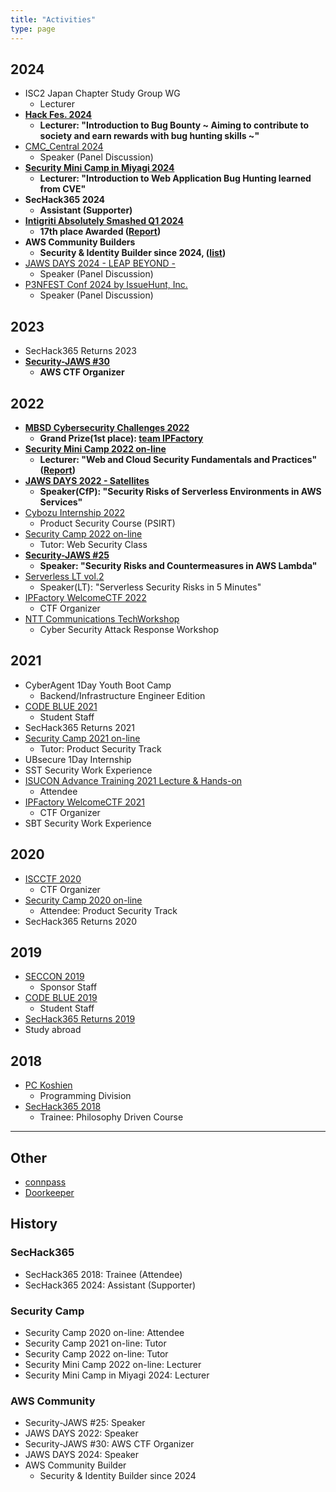 ```yaml
---
title: "Activities"
type: page
---
```


## 2024
- ISC2 Japan Chapter Study Group WG
  - Lecturer
- **[Hack Fes. 2024](https://www.hacker.or.jp/hack-fes-2024/)**
  - **Lecturer: "Introduction to Bug Bounty ~ Aiming to contribute to society and earn rewards with bug hunting skills ~"**
- [CMC_Central 2024](https://cmc-central.com/)
  - Speaker (Panel Discussion)
- **[Security Mini Camp in Miyagi 2024](https://www.security-camp.or.jp/minicamp/miyagi2024.html)**
  - **Lecturer: "Introduction to Web Application Bug Hunting learned from CVE"**
- **SecHack365 2024**
  - **Assistant (Supporter)**
- **[Intigriti Absolutely Smashed Q1 2024](https://app.intigriti.com/leaderboard?severity=1&year=2024&quarter=1)**
  - **17th place Awarded ([Report](https://scgajge12.hatenablog.com/entry/intigriti_q1_2024))**
- **AWS Community Builders**
  - **Security & Identity Builder since 2024, ([list](https://aws.amazon.com/developer/community/community-builders/community-builders-directory/?nc1=h_ls&cb-cards.sort-by=item.additionalFields.cbName&cb-cards.sort-order=asc&awsf.builder-category=cb-type%23security-identity-compliance&awsf.location=*all&awsf.year=*all&cb-cards.q=japan&cb-cards.q_operator=AND))**
- [JAWS DAYS 2024 - LEAP BEYOND -](https://jawsdays2024.jaws-ug.jp/)
  - Speaker (Panel Discussion)
- [P3NFEST Conf 2024 by IssueHunt, Inc.](https://issuehunt.jp/events/2024/p3nfestconf)
  - Speaker (Panel Discussion)

## 2023
- SecHack365 Returns 2023
- **[Security-JAWS #30](https://s-jaws.doorkeeper.jp/events/155025)**
  - **AWS CTF Organizer**

## 2022
- **[MBSD Cybersecurity Challenges 2022](https://setten.sgec.or.jp/cooperation/106.html)**
  - **Grand Prize(1st place): [team IPFactory](https://twitter.com/_ipfactory_/status/1603305538485293056?s=20&t=TuG_L-pYtzYUwW1HJTC-SA)**
- **[Security Mini Camp 2022 on-line](https://www.security-camp.or.jp/minicamp/online2022.html)**
  - **Lecturer: "Web and Cloud Security Fundamentals and Practices" ([Report](https://blog.security-camp.or.jp/posts/minicamp-online-2022/))**
- **[JAWS DAYS 2022 - Satellites](https://jawsdays2022.jaws-ug.jp/)**
  - **Speaker(CfP): "Security Risks of Serverless Environments in AWS Services"**
- [Cybozu Internship 2022](https://blog.cybozu.io/entry/2022/10/11/080000)
  - Product Security Course (PSIRT)
- [Security Camp 2022 on-line](https://www.ipa.go.jp/jinzai/camp/2022/zenkoku2022_index.html)
  - Tutor: Web Security Class
- **[Security-JAWS #25](https://s-jaws.doorkeeper.jp/events/137234)**
  - **Speaker: "Security Risks and Countermeasures in AWS Lambda"**
- [Serverless LT vol.2](https://rakus.connpass.com/event/244702/)
  - Speaker(LT): "Serverless Security Risks in 5 Minutes"
- [IPFactory WelcomeCTF 2022](https://feneshi.co/WelcomeCTF2022/)
  - CTF Organizer
- [NTT Communications TechWorkshop](https://engineers.ntt.com/entry/2022/01/31/132652)
  - Cyber Security Attack Response Workshop

## 2021
- CyberAgent 1Day Youth Boot Camp
  - Backend/Infrastructure Engineer Edition
- [CODE BLUE 2021](https://codeblue.jp/2021/)
  - Student Staff
- SecHack365 Returns 2021
- [Security Camp 2021 on-line](https://www.ipa.go.jp/jinzai/camp/2021/zenkoku2021_index.html)
  - Tutor: Product Security Track
- UBsecure 1Day Internship
- SST Security Work Experience
- [ISUCON Advance Training 2021 Lecture & Hands-on](https://isucon.net/archives/55835733.html)
  - Attendee
- [IPFactory WelcomeCTF 2021](https://feneshi.co/WelcomeCTF2021/)
  - CTF Organizer
- SBT Security Work Experience

## 2020
- [ISCCTF 2020](https://blog.8ay.ac/articles/2020-10-27/organized-iscctf-2020)
  - CTF Organizer
- [Security Camp 2020 on-line](https://www.ipa.go.jp/jinzai/camp/2020/zenkoku2020_index.html)
  - Attendee: Product Security Track
- SecHack365 Returns 2020

## 2019
- [SECCON 2019](https://www.seccon.jp/2019/)
  - Sponsor Staff
- [CODE BLUE 2019](https://codeblue.jp/2019/)
  - Student Staff
- [SecHack365 Returns 2019](https://sechack365.nict.go.jp/report/2019/report_r2019.html)
- Study abroad

## 2018
- [PC Koshien](https://web-ext.u-aizu.ac.jp/pc-concours/2018/index.html)
  - Programming Division
- [SecHack365 2018](https://sechack365.nict.go.jp/report/2018/)
  - Trainee: Philosophy Driven Course

---

## Other
- [connpass](https://connpass.com/user/scgajge12)
- [Doorkeeper](https://www.doorkeeper.jp/users/mvk0vr8s89y3guj1av28h3jk49snd9)


## History

### SecHack365
- SecHack365 2018: Trainee (Attendee)
- SecHack365 2024: Assistant (Supporter)

### Security Camp
- Security Camp 2020 on-line: Attendee
- Security Camp 2021 on-line: Tutor
- Security Camp 2022 on-line: Tutor
- Security Mini Camp 2022 on-line: Lecturer
- Security Mini Camp in Miyagi 2024: Lecturer

### AWS Community
- Security-JAWS #25: Speaker
- JAWS DAYS 2022: Speaker
- Security-JAWS #30: AWS CTF Organizer
- JAWS DAYS 2024: Speaker
- AWS Community Builder
  - Security & Identity Builder since 2024
